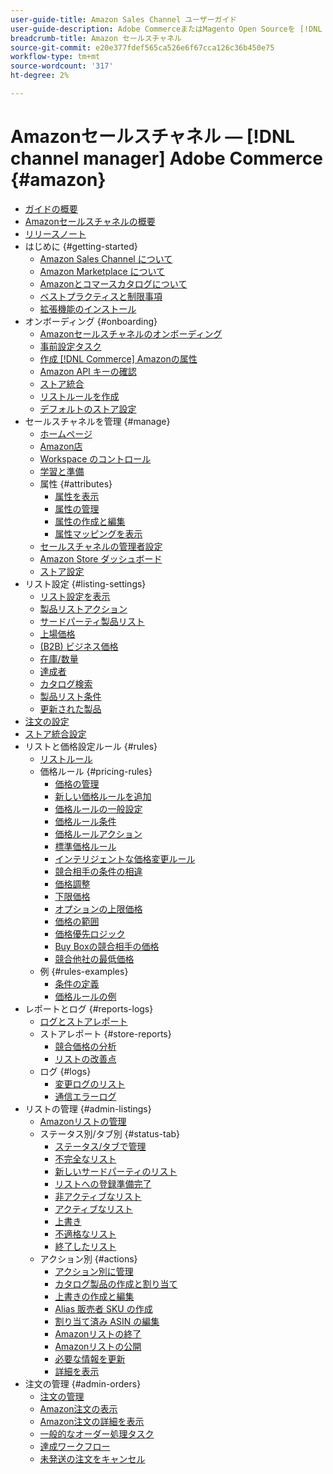 ```yaml
---
user-guide-title: Amazon Sales Channel ユーザーガイド
user-guide-description: Adobe CommerceまたはMagento Open Sourceを [!DNL Amazon Seller Central] アカウント
breadcrumb-title: Amazon セールスチャネル
source-git-commit: e20e377fdef565ca526e6f67cca126c36b450e75
workflow-type: tm+mt
source-wordcount: '317'
ht-degree: 2%

---
```



# Amazonセールスチャネル — [!DNL channel manager] Adobe Commerce {#amazon}

- [ガイドの概要](guide-overview.md)
- [Amazonセールスチャネルの概要](overview.md)
- [リリースノート](release-notes.md)
- はじめに {#getting-started}
   - [Amazon Sales Channel について](about-amazon-sales-channel.md)
   - [Amazon Marketplace について](about-amazon-marketplace.md)
   - [Amazonとコマースカタログについて](about-listings-and-catalog.md)
   - [ベストプラクティスと制限事項](amazon-best-practices.md)
   - [拡張機能のインストール](install.md)
- オンボーディング {#onboarding}
   - [Amazonセールスチャネルのオンボーディング](amazon-onboarding-home.md)
   - [事前設定タスク](amazon-pre-setup-tasks.md)
   - [作成 [!DNL Commerce] Amazonの属性](ob-creating-magento-attributes.md)
   - [Amazon API キーの確認](amazon-verify-api-key.md)
   - [ストア統合](store-integration.md)
   - [リストルールを作成](ob-create-listing-rule.md)
   - [デフォルトのストア設定](default-store-settings.md)
- セールスチャネルを管理 {#manage}
   - [ホームページ](amazon-sales-channel-home.md)
   - [Amazon店](managing-stores.md)
   - [Workspace のコントロール](workspace-controls.md)
   - [学習と準備](learning-preparation.md)
   - 属性 {#attributes}
      - [属性を表示](attributes-view.md)
      - [属性の管理](managing-attributes.md)
      - [属性の作成と編集](creating-attributes.md)
      - [属性マッピングを表示](amazon-matching-attributes-values.md)
   - [セールスチャネルの管理者設定](sales-channel-settings.md)
   - [Amazon Store ダッシュボード](amazon-store-dashboard.md)
   - [ストア設定](ob-store-review.md)
- リスト設定 {#listing-settings}
   - [リスト設定を表示](listing-settings.md)
   - [製品リストアクション](product-listing-actions.md)
   - [サードパーティ製品リスト](third-party-listing-settings.md)
   - [上場価格](listing-price.md)
   - [(B2B) ビジネス価格](business-pricing.md)
   - [在庫/数量](stock-quantity.md)
   - [達成者](fulfilled-by.md)
   - [カタログ検索](catalog-search.md)
   - [製品リスト条件](product-listing-condition.md)
   - [更新された製品](renewed-products.md)
- [注文の設定](order-settings.md)
- [ストア統合設定](store-integration-settings.md)
- リストと価格設定ルール {#rules}
   - [リストルール](listing-rules.md)
   - 価格ルール {#pricing-rules}
      - [価格の管理](pricing-products.md)
      - [新しい価格ルールを追加](add-pricing-rule.md)
      - [価格ルールの一般設定](pricing-rule-general-settings.md)
      - [価格ルール条件](pricing-rule-conditions.md)
      - [価格ルールアクション](pricing-rule-actions.md)
      - [標準価格ルール](standard-price-rules.md)
      - [インテリジェントな価格変更ルール](intelligent-repricing-rules.md)
      - [競合相手の条件の相違](competitor-conditional-variances.md)
      - [価格調整](price-adjustment.md)
      - [下限価格](floor-price.md)
      - [オプションの上限価格](optional-ceiling-price.md)
      - [価格の範囲](price-scope.md)
      - [価格優先ロジック](price-priority-logic.md)
      - [Buy Boxの競合相手の価格](buy-box-competitor-pricing.md)
      - [競合他社の最低価格](lowest-competitor-pricing.md)
   - 例 {#rules-examples}
      - [条件の定義](ob-define-condition-example.md)
      - [価格ルールの例](price-rule-examples.md)
- レポートとログ {#reports-logs}
   - [ログとストアレポート](amazon-logs-reports.md)
   - ストアレポート {#store-reports}
      - [競合価格の分析](competitive-price-analysis.md)
      - [リストの改善点](listing-improvements.md)
   - ログ {#logs}
      - [変更ログのリスト](listing-changes-log.md)
      - [通信エラーログ](communication-errors-log.md)
- リストの管理 {#admin-listings}
   - [Amazonリストの管理](managing-product-listings.md)
   - ステータス別/タブ別 {#status-tab}
      - [ステータス/タブで管理](managing-listings-by-tab.md)
      - [不完全なリスト](incomplete-listings.md)
      - [新しいサードパーティのリスト](new-third-party-listings.md)
      - [リストへの登録準備完了](ready-to-list.md)
      - [非アクティブなリスト](inactive-listings.md)
      - [アクティブなリスト](active-listings.md)
      - [上書き](overrides.md)
      - [不適格なリスト](ineligible-listings.md)
      - [終了したリスト](ended-listings.md)
   - アクション別 {#actions}
      - [アクション別に管理](managing-listings-by-action.md)
      - [カタログ製品の作成と割り当て](creating-assigning-catalog-products.md)
      - [上書きの作成と編集](creating-editing-overrides.md)
      - [Alias 販売者 SKU の作成](create-alias-seller-sku.md)
      - [割り当て済み ASIN の編集](edit-assigned-asin.md)
      - [Amazonリストの終了](end-listings-manually.md)
      - [Amazonリストの公開](publish-listings-manually.md)
      - [必要な情報を更新](amazon-manually-update-incomplete-listing.md)
      - [詳細を表示](product-listing-details.md)
- 注文の管理 {#admin-orders}
   - [注文の管理](managing-orders.md)
   - [Amazon注文の表示](amazon-orders-all.md)
   - [Amazon注文の詳細を表示](amazon-order-details.md)
   - [一般的なオーダー処理タスク](common-order-processing.md)
   - [達成ワークフロー](fulfillment-workflows.md)
   - [未発送の注文をキャンセル](cancel-unshipped-order.md)
